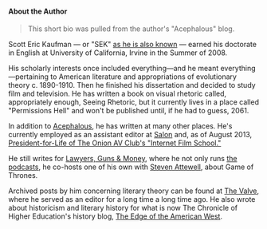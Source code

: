 #### About the Author

> This short bio was pulled from the author's "Acephalous" blog.

Scott Eric Kaufman — or "SEK" [as he is also known](http://www.lawyersgunsmoneyblog.com/author/sek/) — earned his doctorate in English at University of California, Irvine in the Summer of 2008.

His scholarly interests once included everything—and he meant everything—pertaining to American literature and appropriations of evolutionary theory c. 1890-1910. Then he finished his dissertation and decided to study film and television. He has written a book on visual rhetoric called, appropriately enough, Seeing Rhetoric, but it currently lives in a place called "Permissions Hell" and won't be published until, if he had to guess, 2061.

In addition to [Acephalous](http://acephalous.typepad.com/), he has written at many other places. He's currently employed as an assistant editor at [Salon](http://www.salon.com/writer/scott_eric_kaufman/) and, as of August 2013, [President-for-Life of The Onion AV Club's "Internet Film School."](http://www.avclub.com/features/internet-film-school/)

He still writes for [Lawyers, Guns & Money](http://www.lawyersgunsmoneyblog.com/author/sek/), where he not only runs [the podcasts](http://www.lawyersgunsmoneyblog.com/category/podcast/feed), he co-hosts one of his own with [Steven Attewell](http://racefortheironthrone.wordpress.com/), about Game of Thrones.

Archived posts by him concerning literary theory can be found at [The Valve](http://www.thevalve.org/go), where he served as an editor for a long time a long time ago. He also wrote about historicism and literary history for what is now The Chronicle of Higher Education's history blog, [The Edge of the American West](http://chronicle.com/blognetwork/edgeofthewest/).

